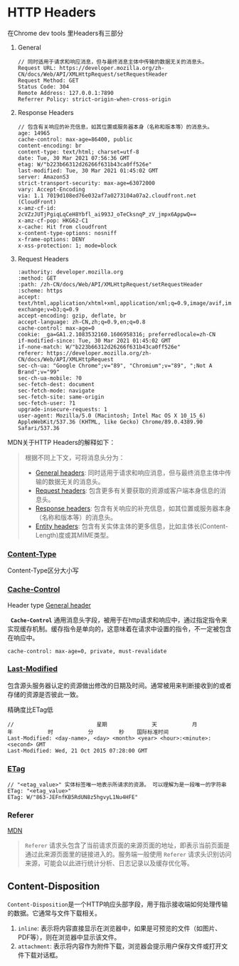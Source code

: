 # HTTP Headers

在Chrome dev tools 里Headers有三部分

1. General

   ```http
   // 同时适用于请求和响应消息，但与最终消息主体中传输的数据无关的消息头。
   Request URL: https://developer.mozilla.org/zh-CN/docs/Web/API/XMLHttpRequest/setRequestHeader
   Request Method: GET
   Status Code: 304 
   Remote Address: 127.0.0.1:7890
   Referrer Policy: strict-origin-when-cross-origin
   ```

2. Response Headers

   ```http
   // 包含有关响应的补充信息，如其位置或服务器本身（名称和版本等）的消息头。
   age: 14965
   cache-control: max-age=86400, public
   content-encoding: br
   content-type: text/html; charset=utf-8
   date: Tue, 30 Mar 2021 07:56:36 GMT
   etag: W/"b223b66312d26266f631b43ca0ff526e"
   last-modified: Tue, 30 Mar 2021 01:45:02 GMT
   server: AmazonS3
   strict-transport-security: max-age=63072000
   vary: Accept-Encoding
   via: 1.1 7019d108ed76e032af7a0273104a07a2.cloudfront.net (CloudFront)
   x-amz-cf-id: 2cVZzJUTjPgiqLqCeH8Ybfl_ai993J_oTeCksnqP_zV_jmpx6AppwQ==
   x-amz-cf-pop: HKG62-C1
   x-cache: Hit from cloudfront
   x-content-type-options: nosniff
   x-frame-options: DENY
   x-xss-protection: 1; mode=block
   ```

3. Request Headers

   ```http
   :authority: developer.mozilla.org
   :method: GET
   :path: /zh-CN/docs/Web/API/XMLHttpRequest/setRequestHeader
   :scheme: https
   accept: text/html,application/xhtml+xml,application/xml;q=0.9,image/avif,image/webp,image/apng,*/*;q=0.8,application/signed-exchange;v=b3;q=0.9
   accept-encoding: gzip, deflate, br
   accept-language: zh-CN,zh;q=0.9,en;q=0.8
   cache-control: max-age=0
   cookie: _ga=GA1.2.1083532160.1606958316; preferredlocale=zh-CN
   if-modified-since: Tue, 30 Mar 2021 01:45:02 GMT
   if-none-match: W/"b223b66312d26266f631b43ca0ff526e"
   referer: https://developer.mozilla.org/zh-CN/docs/Web/API/XMLHttpRequest
   sec-ch-ua: "Google Chrome";v="89", "Chromium";v="89", ";Not A Brand";v="99"
   sec-ch-ua-mobile: ?0
   sec-fetch-dest: document
   sec-fetch-mode: navigate
   sec-fetch-site: same-origin
   sec-fetch-user: ?1
   upgrade-insecure-requests: 1
   user-agent: Mozilla/5.0 (Macintosh; Intel Mac OS X 10_15_6) AppleWebKit/537.36 (KHTML, like Gecko) Chrome/89.0.4389.90 Safari/537.36
   ```

MDN关于HTTP Headers的解释如下：

> 根据不同上下文，可将消息头分为：
>
> - [General headers](https://developer.mozilla.org/en-US/docs/Glossary/General_header): 同时适用于请求和响应消息，但与最终消息主体中传输的数据无关的消息头。
> - [Request headers](https://developer.mozilla.org/en-US/docs/Glossary/Request_header): 包含更多有关要获取的资源或客户端本身信息的消息头。
> - [Response headers](https://developer.mozilla.org/en-US/docs/Glossary/Response_header): 包含有关响应的补充信息，如其位置或服务器本身（名称和版本等）的消息头。
> - [Entity headers](https://developer.mozilla.org/en-US/docs/Glossary/Entity_header): 包含有关实体主体的更多信息，比如主体长(Content-Length)度或其MIME类型。



### [Content-Type](https://developer.mozilla.org/zh-CN/docs/Web/HTTP/Headers/Content-Type)

Content-Type区分大小写

### [Cache-Control](https://developer.mozilla.org/zh-CN/docs/Web/HTTP/Headers/Cache-Control)

Header type [General header](https://developer.mozilla.org/en-US/docs/Glossary/General_header)

**` Cache-Control`**  通用消息头字段，被用于在http请求和响应中，通过指定指令来实现缓存机制。缓存指令是单向的，这意味着在请求中设置的指令，不一定被包含在响应中。

```http
cache-control: max-age=0, private, must-revalidate
```

### [Last-Modified](https://developer.mozilla.org/zh-CN/docs/Web/HTTP/Headers/Last-Modified)

包含源头服务器认定的资源做出修改的日期及时间。通常被用来判断接收到的或者存储的资源是否彼此一致。

精确度比ETag低

```http
// 							星期				天			月				年			时			分        秒    国际标准时间
Last-Modified: <day-name>, <day> <month> <year> <hour>:<minute>:<second> GMT
Last-Modified: Wed, 21 Oct 2015 07:28:00 GMT
```

### [ETag](https://developer.mozilla.org/zh-CN/docs/Web/HTTP/Headers/ETag)

```http
// "<etag_value>" 实体标签唯一地表示所请求的资源。 可以理解为是一段唯一的字符串
ETag: "<etag_value>"
ETag: W/"863-JEFnfKB5RdUN8z5hgvyL1Nu4HFE"
```



### Referer

[MDN](https://developer.mozilla.org/zh-CN/docs/Web/HTTP/Headers/Referer)

> `Referer` 请求头包含了当前请求页面的来源页面的地址，即表示当前页面是通过此来源页面里的链接进入的。服务端一般使用 `Referer` 请求头识别访问来源，可能会以此进行统计分析、日志记录以及缓存优化等。



## Content-Disposition

`Content-Disposition`是一个HTTP响应头部字段，用于指示接收端如何处理传输的数据。它通常与文件下载相关。

1. `inline`: 表示将内容直接显示在浏览器中，如果是可预览的文件（如图片、PDF等），则在浏览器中显示该文件。
2. `attachment`: 表示将内容作为附件下载，浏览器会提示用户保存文件或打开文件下载对话框。
